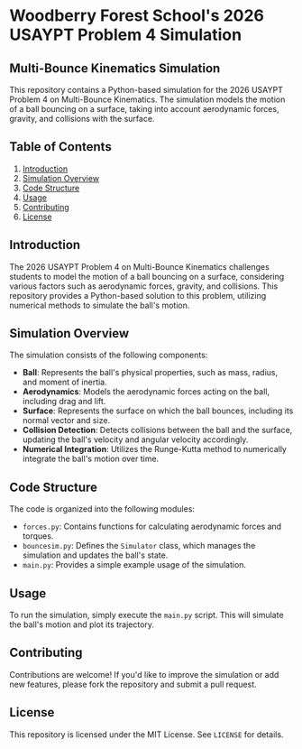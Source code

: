 **Woodberry Forest School's 2026 USAYPT Problem 4 Simulation**
===========================================================

**Multi-Bounce Kinematics Simulation**
------------------------------------

This repository contains a Python-based simulation for the 2026 USAYPT Problem 4 on Multi-Bounce Kinematics. The simulation models the motion of a ball bouncing on a surface, taking into account aerodynamic forces, gravity, and collisions with the surface.

**Table of Contents**
-----------------

1. [Introduction](#introduction)
2. [Simulation Overview](#simulation-overview)
3. [Code Structure](#code-structure)
4. [Usage](#usage)
5. [Contributing](#contributing)
6. [License](#license)

**Introduction**
---------------

The 2026 USAYPT Problem 4 on Multi-Bounce Kinematics challenges students to model the motion of a ball bouncing on a surface, considering various factors such as aerodynamic forces, gravity, and collisions. This repository provides a Python-based solution to this problem, utilizing numerical methods to simulate the ball's motion.

**Simulation Overview**
---------------------

The simulation consists of the following components:

* **Ball**: Represents the ball's physical properties, such as mass, radius, and moment of inertia.
* **Aerodynamics**: Models the aerodynamic forces acting on the ball, including drag and lift.
* **Surface**: Represents the surface on which the ball bounces, including its normal vector and size.
* **Collision Detection**: Detects collisions between the ball and the surface, updating the ball's velocity and angular velocity accordingly.
* **Numerical Integration**: Utilizes the Runge-Kutta method to numerically integrate the ball's motion over time.

**Code Structure**
-----------------

The code is organized into the following modules:

* `forces.py`: Contains functions for calculating aerodynamic forces and torques.
* `bouncesim.py`: Defines the `Simulator` class, which manages the simulation and updates the ball's state.
* `main.py`: Provides a simple example usage of the simulation.

**Usage**
---------

To run the simulation, simply execute the `main.py` script. This will simulate the ball's motion and plot its trajectory.

**Contributing**
--------------

Contributions are welcome! If you'd like to improve the simulation or add new features, please fork the repository and submit a pull request.

**License**
-------

This repository is licensed under the MIT License. See `LICENSE` for details.